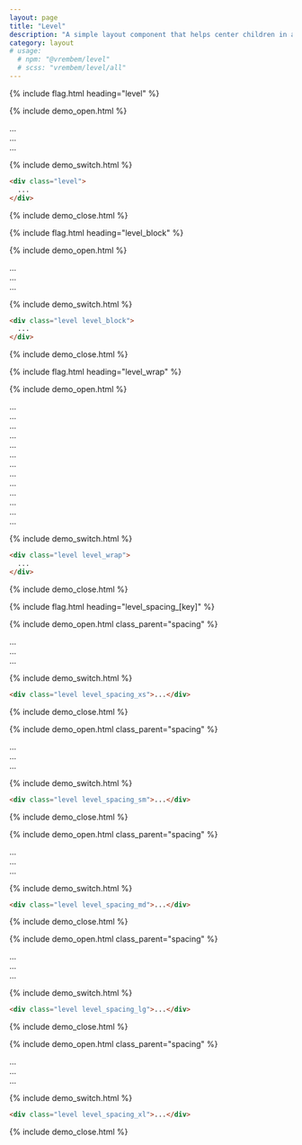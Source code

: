 ```yaml
---
layout: page
title: "Level"
description: "A simple layout component that helps center children in an element vertically and gives them horizontal spacing."
category: layout
# usage:
  # npm: "@vrembem/level"
  # scss: "vrembem/level/all"
---
```


{% include flag.html heading="level" %}

{% include demo_open.html %}

<div class="level">
  <div class="box">...</div>
  <div class="box">...</div>
  <div class="box">...</div>
</div>

{% include demo_switch.html %}

```html
<div class="level">
  ...
</div>
```

{% include demo_close.html %}

{% include flag.html heading="level_block" %}

{% include demo_open.html %}

<div class="level level_block">
  <div class="box">...</div>
  <div class="box">...</div>
  <div class="box">...</div>
</div>

{% include demo_switch.html %}

```html
<div class="level level_block">
  ...
</div>
```

{% include demo_close.html %}

{% include flag.html heading="level_wrap" %}

{% include demo_open.html %}

<div class="level level_wrap">
  <div class="box">...</div>
  <div class="box">...</div>
  <div class="box">...</div>
  <div class="box">...</div>
  <div class="box">...</div>
  <div class="box">...</div>
  <div class="box">...</div>
  <div class="box">...</div>
  <div class="box">...</div>
  <div class="box">...</div>
  <div class="box">...</div>
  <div class="box">...</div>
  <div class="box">...</div>
</div>

{% include demo_switch.html %}

```html
<div class="level level_wrap">
  ...
</div>
```

{% include demo_close.html %}

{% include flag.html heading="level_spacing_[key]" %}

{% include demo_open.html class_parent="spacing" %}

<div class="level level_spacing_xs">
  <div class="box">...</div>
  <div class="box">...</div>
  <div class="box">...</div>
</div>

{% include demo_switch.html %}

```html
<div class="level level_spacing_xs">...</div>
```

{% include demo_close.html %}

{% include demo_open.html class_parent="spacing" %}

<div class="level level_spacing_sm">
  <div class="box">...</div>
  <div class="box">...</div>
  <div class="box">...</div>
</div>

{% include demo_switch.html %}

```html
<div class="level level_spacing_sm">...</div>
```

{% include demo_close.html %}

{% include demo_open.html class_parent="spacing" %}

<div class="level level_spacing_md">
  <div class="box">...</div>
  <div class="box">...</div>
  <div class="box">...</div>
</div>

{% include demo_switch.html %}

```html
<div class="level level_spacing_md">...</div>
```

{% include demo_close.html %}

{% include demo_open.html class_parent="spacing" %}

<div class="level level_spacing_lg">
  <div class="box">...</div>
  <div class="box">...</div>
  <div class="box">...</div>
</div>

{% include demo_switch.html %}

```html
<div class="level level_spacing_lg">...</div>
```

{% include demo_close.html %}

{% include demo_open.html class_parent="spacing" %}

<div class="level level_spacing_xl">
  <div class="box">...</div>
  <div class="box">...</div>
  <div class="box">...</div>
</div>

{% include demo_switch.html %}

```html
<div class="level level_spacing_xl">...</div>
```

{% include demo_close.html %}
